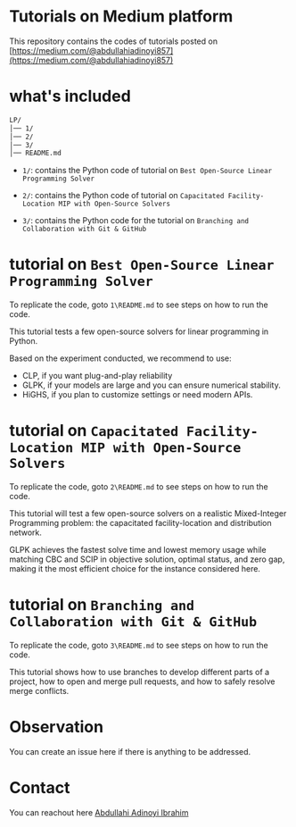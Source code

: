 # Tutorials on Medium platform
This repository contains the codes of tutorials posted on [https://medium.com/@abdullahiadinoyi857](https://medium.com/@abdullahiadinoyi857)

# what's included

```bash
LP/
│── 1/
│── 2/
│── 3/
│── README.md

```

- ```1/```: contains the Python code of tutorial on `Best Open‑Source Linear Programming Solver`

- ```2/```: contains the Python code of tutorial on `Capacitated Facility-Location MIP with Open-Source Solvers`

- ```3/```: contains the Python code for the tutorial on `Branching and Collaboration with Git & GitHub`


# tutorial on `Best Open‑Source Linear Programming Solver`

To replicate the code, goto `1\README.md` to see steps on how to run the code. 

This tutorial tests a few open-source solvers for linear programming in Python.

Based on the experiment conducted, we recommend to use:

- CLP, if you want plug-and-play reliability
- GLPK, if your models are large and you can ensure numerical stability.
- HiGHS, if you plan to customize settings or need modern APIs.


# tutorial on `Capacitated Facility-Location MIP with Open-Source Solvers`

To replicate the code, goto `2\README.md` to see steps on how to run the code. 

This tutorial will test a few open-source solvers on a realistic Mixed-Integer Programming problem: the capacitated facility-location and distribution network.

GLPK achieves the fastest solve time and lowest memory usage while matching CBC and SCIP in objective solution, optimal status, and zero gap, making it the most efficient choice for the instance considered here.

# tutorial on `Branching and Collaboration with Git & GitHub`

To replicate the code, goto `3\README.md` to see steps on how to run the code.

This tutorial shows how to use branches to develop different parts of a project, how to open and merge pull requests, and how to safely resolve merge conflicts.

# Observation
You can create an issue here if there is anything to be addressed.

# Contact
You can reachout here [Abdullahi Adinoyi Ibrahim](https://github.com/aadinoyiibrahim)

